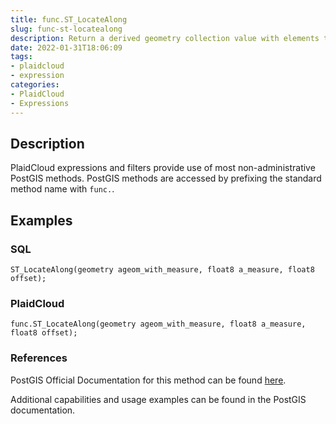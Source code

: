 ```yaml
---
title: func.ST_LocateAlong
slug: func-st-locatealong
description: Return a derived geometry collection value with elements that match the specified measure
date: 2022-01-31T18:06:09
tags:
- plaidcloud
- expression
categories:
- PlaidCloud
- Expressions
---
```



## Description


PlaidCloud expressions and filters provide use of most non-administrative PostGIS methods. PostGIS methods are accessed by prefixing the standard method name with `func.`.



## Examples


### SQL



```
ST_LocateAlong(geometry ageom_with_measure, float8 a_measure, float8 offset);
```


### PlaidCloud



```
func.ST_LocateAlong(geometry ageom_with_measure, float8 a_measure, float8 offset);
```


### References


PostGIS Official Documentation for this method can be found [here](https://postgis.net/docs/manual-3.1/ST_LocateAlong.html).



Additional capabilities and usage examples can be found in the PostGIS documentation.


